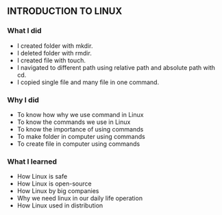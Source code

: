
## INTRODUCTION TO LINUX

### What I did

- I created folder with mkdir.
- I deleted folder with rmdir.
- I created file with touch.
- I navigated to different path using relative path and absolute path with cd.
- I copied single file and many file in one command.

### Why I did

- To know how why we use command in Linux
- To know the commands we use in Linux
- To know the importance of using commands
- To make folder in computer using commands
- To create file in computer using commands

### What I learned

- How Linux is safe
- How Linux is open-source
- How Linux by big companies
- Why we need linux in our daily life operation
- How Linux used in distribution


